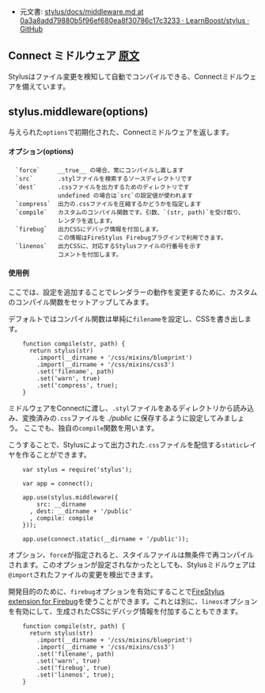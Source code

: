 
+ 元文書: [stylus/docs/middleware.md at 0a3a8add79880b5f96ef680ea8f30786c17c3233 · LearnBoost/stylus · GitHub](https://github.com/LearnBoost/stylus/blob/0a3a8add79880b5f96ef680ea8f30786c17c3233/docs/middleware.md "stylus/docs/middleware.md at 0a3a8add79880b5f96ef680ea8f30786c17c3233 · LearnBoost/stylus · GitHub")

## Connect ミドルウェア [原文](http://learnboost.github.com/stylus/docs/middleware.html)

 Stylusはファイル変更を検知して自動でコンパイルできる、Connectミドルウェアを備えています。

## stylus.middleware(options)

 与えられた`options`で初期化された、Connectミドルウェアを返します。

#### オプション(options)

      `force`     __true__ の場合、常にコンパイルし直します
      `src`       .stylファイルを検索するソースディレクトリです
      `dest`      .cssファイルを出力するためのディレクトリです
                  undefined の場合は`src`の設定値が使われます
      `compress`  出力の.cssファイルを圧縮するかどうかを指定します
      `compile`   カスタムのコンパイル関数です。引数、`(str, path)`を受け取り、
                  レンダラを返します。
      `firebug`   出力CSSにデバッグ情報を付加します。
                  この情報はFireStylus Firebugプラグインで利用できます。
      `linenos`   出力CSSに、対応するStylusファイルの行番号を示す
                  コメントを付加します。

#### 使用例
 
 ここでは、設定を追加することでレンダラーの動作を変更するために、カスタムのコンパイル関数をセットアップしてみます。

 デフォルトではコンパイル関数は単純に`filename`を設定し、CSSを書き出します。

        function compile(str, path) {
          return stylus(str)
            .import(__dirname + '/css/mixins/blueprint')
            .import(__dirname + '/css/mixins/css3')
            .set('filename', path)
            .set('warn', true)
            .set('compress', true);
        }
 
 ミドルウェアをConnectに渡し、`.styl`ファイルをあるディレクトリから読み込み、変換済みの`.css`ファイルを _./public_ に保存するように設定してみましょう。
 ここでも、独自の`compile`関数を用います。

 こうすることで、Stylusによって出力された`.css`ファイルを配信する`static`レイヤを作ることができます。
 
        var stylus = require('stylus');
 
        var app = connect();

        app.use(stylus.middleware({
            src: __dirname
          , dest: __dirname + '/public'
          , compile: compile
        }));

        app.use(connect.static(__dirname + '/public'));

 オプション、`force`が指定されると、スタイルファイルは無条件で再コンパイルされます。このオプションが設定されなかったとしても、Stylusミドルウェアは`@import`されたファイルの変更を検出できます。

 開発目的のために、`firebug`オプションを有効にすることで[FireStylus extension for Firebug](http://github.com/LearnBoost/stylus/blob/master/docs/firebug.md)を使うことができます。これとは別に、`lineos`オプションを有効にして、生成されたCSSにデバッグ情報を付加することもできます。

        function compile(str, path) {
          return stylus(str)
            .import(__dirname + '/css/mixins/blueprint')
            .import(__dirname + '/css/mixins/css3')
            .set('filename', path)
            .set('warn', true)
            .set('firebug', true)
            .set('linenos', true);
        }
